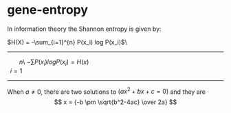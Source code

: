 # gene-entropy

In information theory the Shannon entropy is given by:

$H(X) = -\sum_{i=1}^{n} P(x_i) log P(x_i)$\

-------------------------------


&emsp;&emsp;$n$\ 
$-\sum P(x_i) log P(x_i) = H(x)$  \
&ensp;$i=1$

-------------------------------

When $a \ne 0$, there are two solutions to $(ax^2 + bx + c = 0)$ and they are 
$$ x = {-b \pm \sqrt{b^2-4ac} \over 2a} $$
